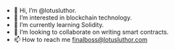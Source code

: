 - 👋 Hi, I’m @lotusluthor.
- 👀 I’m interested in blockchain technology.
- 🌱 I’m currently learning Solidity.
- 💞️ I’m looking to collaborate on writing smart contracts.
- 📫 How to reach me finalboss@lotusluthor.com

<!---
lotusluthor/lotusluthor is a ✨ special ✨ repository because its `README.md` (this file) appears on your GitHub profile.
You can click the Preview link to take a look at your changes.
--->
